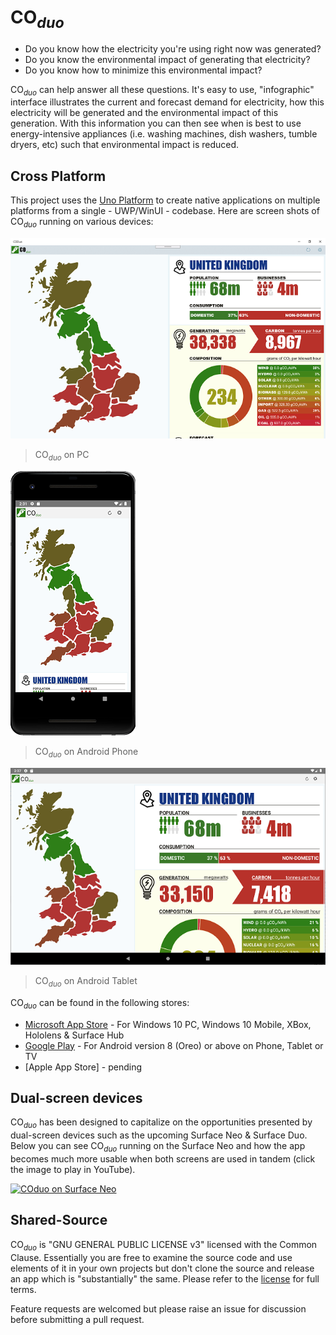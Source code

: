 # CO<sub>_duo_</sub>

* Do you know how the electricity you're using right now was generated?
* Do you know the environmental impact of generating that electricity?
* Do you know how to minimize this environmental impact?

CO<sub>_duo_</sub> can help answer all these questions. It's easy to use, "infographic" interface illustrates the current and forecast demand for electricity, how this electricity will be generated and the environmental impact of this generation. With this information you can then see when is best to use energy-intensive appliances (i.e. washing machines, dish washers, tumble dryers, etc) such that environmental impact is reduced.

## Cross Platform

This project uses the [Uno Platform](https://platform.uno/) to create native applications on multiple platforms from a single - UWP/WinUI - codebase. Here are screen shots of CO<sub>_duo_</sub> running on various devices:

![CO<sub>_duo_</sub> on PC](images/Screen1.png)
> CO<sub>_duo_</sub> on PC

![CO<sub>_duo_</sub> on Android Phone](images/RunningOnAndroidPhone.png)
> CO<sub>_duo_</sub> on Android Phone

![CO<sub>_duo_</sub> on Android Tablet](images/RunningOnAndroidTablet.png)
> CO<sub>_duo_</sub> on Android Tablet

CO<sub>_duo_</sub> can be found in the following stores:

* [Microsoft App Store](https://www.microsoft.com/en-gb/p/coduo/9php2cf3z997) - For Windows 10 PC, Windows 10 Mobile, XBox, Hololens & Surface Hub  
* [Google Play](https://play.google.com/store/apps/details?id=solutions.onecog.coduo) - For Android version 8 (Oreo) or above on Phone, Tablet or TV
* [Apple App Store] - pending

## Dual-screen devices

CO<sub>_duo_</sub> has been designed to capitalize on the opportunities presented by dual-screen devices such as the upcoming Surface Neo & Surface Duo. Below you can see CO<sub>_duo_</sub> running on the Surface Neo and how the app becomes much more usable when both screens are used in tandem (click the image to play in YouTube).

[![COduo on Surface Neo](http://img.youtube.com/vi/8vArkQ8m4L4/0.jpg)](https://youtu.be/8vArkQ8m4L4 "COduo on Surface Neo")

## Shared-Source

CO<sub>_duo_</sub> is "GNU GENERAL PUBLIC LICENSE v3" licensed with the Common Clause. Essentially you are free to examine the source code and use elements of it in your own projects but don't clone the source and release an app which is "substantially" the same. Please refer to the [license](https://github.com/ibebbs/CODuo/blob/master/LICENSE) for full terms.

Feature requests are welcomed but please raise an issue for discussion before submitting a pull request.